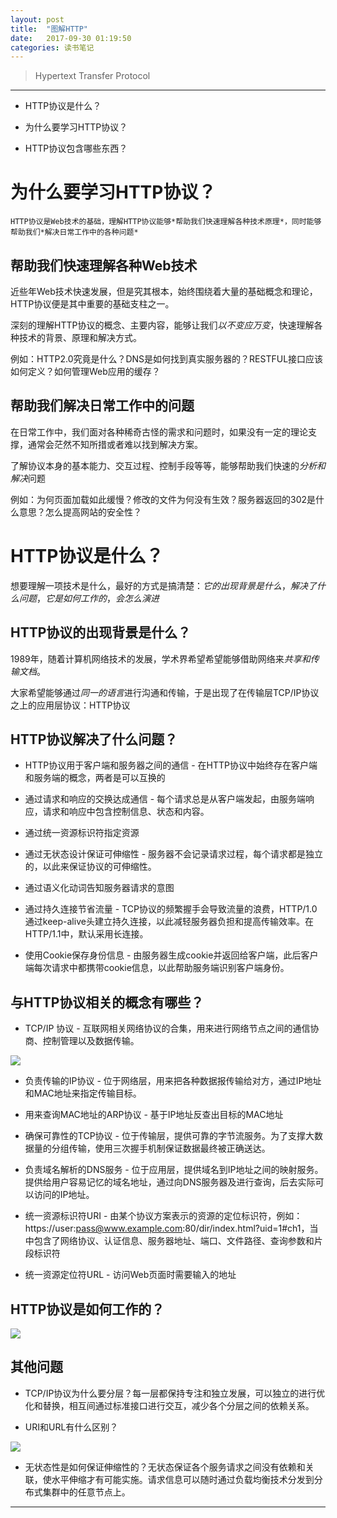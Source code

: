 ```yaml
---
layout: post
title:  "图解HTTP"
date:   2017-09-30 01:19:50
categories: 读书笔记
---
```


> Hypertext Transfer Protocol

- - - - -

- HTTP协议是什么？

- 为什么要学习HTTP协议？

- HTTP协议包含哪些东西？


# 为什么要学习HTTP协议？

    HTTP协议是Web技术的基础，理解HTTP协议能够*帮助我们快速理解各种技术原理*，同时能够帮助我们*解决日常工作中的各种问题*

## 帮助我们快速理解各种Web技术

近些年Web技术快速发展，但是究其根本，始终围绕着大量的基础概念和理论，HTTP协议便是其中重要的基础支柱之一。

深刻的理解HTTP协议的概念、主要内容，能够让我们*以不变应万变*，快速理解各种技术的背景、原理和解决方式。

例如：HTTP2.0究竟是什么？DNS是如何找到真实服务器的？RESTFUL接口应该如何定义？如何管理Web应用的缓存？

## 帮助我们解决日常工作中的问题

在日常工作中，我们面对各种稀奇古怪的需求和问题时，如果没有一定的理论支撑，通常会茫然不知所措或者难以找到解决方案。

了解协议本身的基本能力、交互过程、控制手段等等，能够帮助我们快速的*分析和解决*问题


例如：为何页面加载如此缓慢？修改的文件为何没有生效？服务器返回的302是什么意思？怎么提高网站的安全性？


# HTTP协议是什么？

想要理解一项技术是什么，最好的方式是搞清楚：*它的出现背景是什么*，*解决了什么问题*，*它是如何工作的*，*会怎么演进*


## HTTP协议的出现背景是什么？


1989年，随着计算机网络技术的发展，学术界希望希望能够借助网络来*共享和传输文档*。

大家希望能够通过*同一的语言*进行沟通和传输，于是出现了在传输层TCP/IP协议之上的应用层协议：HTTP协议


## HTTP协议解决了什么问题？


- HTTP协议用于客户端和服务器之间的通信 - 在HTTP协议中始终存在客户端和服务端的概念，两者是可以互换的

- 通过请求和响应的交换达成通信 - 每个请求总是从客户端发起，由服务端响应，请求和响应中包含控制信息、状态和内容。

- 通过统一资源标识符指定资源 

- 通过无状态设计保证可伸缩性 - 服务器不会记录请求过程，每个请求都是独立的，以此来保证协议的可伸缩性。

- 通过语义化动词告知服务器请求的意图 



- 通过持久连接节省流量 - TCP协议的频繁握手会导致流量的浪费，HTTP/1.0通过keep-alive头建立持久连接，以此减轻服务器负担和提高传输效率。在HTTP/1.1中，默认采用长连接。

- 使用Cookie保存身份信息 - 由服务器生成cookie并返回给客户端，此后客户端每次请求中都携带cookie信息，以此帮助服务端识别客户端身份。


## 与HTTP协议相关的概念有哪些？

- TCP/IP 协议 - 互联网相关网络协议的合集，用来进行网络节点之间的通信协商、控制管理以及数据传输。


![](/images/2017-09-30-01-18-58.jpg)



- 负责传输的IP协议 - 位于网络层，用来把各种数据报传输给对方，通过IP地址和MAC地址来指定传输目标。

- 用来查询MAC地址的ARP协议 - 基于IP地址反查出目标的MAC地址

- 确保可靠性的TCP协议 - 位于传输层，提供可靠的字节流服务。为了支撑大数据量的分组传输，使用三次握手机制保证数据最终被正确送达。



- 负责域名解析的DNS服务 - 位于应用层，提供域名到IP地址之间的映射服务。提供给用户容易记忆的域名地址，通过向DNS服务器及进行查询，后去实际可以访问的IP地址。



- 统一资源标识符URI - 由某个协议方案表示的资源的定位标识符，例如：https://user:pass@www.example.com:80/dir/index.html?uid=1#ch1，当中包含了网络协议、认证信息、服务器地址、端口、文件路径、查询参数和片段标识符


- 统一资源定位符URL - 访问Web页面时需要输入的地址


## HTTP协议是如何工作的？


![](/images/2017-09-30-01-19-18.jpg)



## 其他问题

- TCP/IP协议为什么要分层？每一层都保持专注和独立发展，可以独立的进行优化和替换，相互间通过标准接口进行交互，减少各个分层之间的依赖关系。

- URI和URL有什么区别？


![](/images/2017-09-30-01-19-33.jpg)


- 无状态性是如何保证伸缩性的？无状态保证各个服务请求之间没有依赖和关联，使水平伸缩才有可能实施。请求信息可以随时通过负载均衡技术分发到分布式集群中的任意节点上。

- - - - -